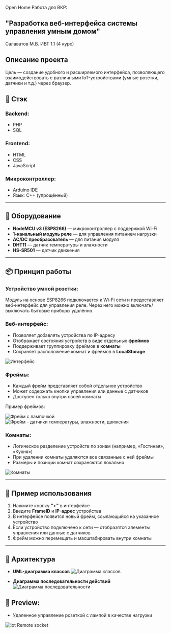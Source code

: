 Open Home
Работа для ВКР:
## "Разработка веб-интерфейса системы управления умным домом"
Салаватов М.В. 
ИВТ 1.1 (4 курс)


## Описание проекта
Цель — создание удобного и расширяемого интерфейса, позволяющего взаимодействовать с различными IoT-устройствами (умные розетки, датчики и т.д.) через браузер.


## 🧰 Cтэк

### Backend:
- PHP
- SQL

### Frontend:
- HTML
- CSS
- JavaScript

### Микроконтроллер:
- Arduino IDE
- Язык: C++ (упрощённый)

---

## 🔧 Оборудование

- **NodeMCU v3 (ESP8266)** — микроконтроллер с поддержкой Wi-Fi
- **1-канальный модуль реле** — для управления питанием нагрузки
- **AC/DC преобразователь** — для питания модуля
- **DHT11** — датчик температуры и влажности
- **HS-SR501** — датчик движения

---

## 📦 Принцип работы

### Устройство умной розетки:
Модуль на основе ESP8266 подключается к Wi-Fi сети и предоставляет веб-интерфейс для управления реле. Через него можно включать/выключать бытовые приборы удалённо.

### Веб-интерфейс:
- Позволяет добавлять устройства по IP-адресу
- Отображает состояния устройств в виде отдельных **фреймов**
- Поддерживает группировку фреймов в **комнаты**
- Сохраняет расположение комнат и фреймов в **LocalStorage**

![Интерфейс](https://github.com/user-attachments/assets/c9687c1e-2521-4390-9a67-94cda52e1b5b)


### Фреймы:
- Каждый фрейм представляет собой отдельное устройство
- Может содержать кнопки управления или данные с датчиков
- Доступен только внутри своей комнаты

Пример фреймов:

![Фрейм с лампочкой](https://github.com/user-attachments/assets/75f5f65a-35d8-4938-b6fc-a7bdf553c5d1)
![Фрейм - датчики температуры, влажности, движения](https://github.com/user-attachments/assets/a347a51b-450a-487a-85ef-4af5909ac379)


### Комнаты:
- Логическое разделение устройств по зонам (например, «Гостиная», «Кухня»)
- При удалении комнаты удаляются все связанные с ней фреймы
- Размеры и позиции комнат сохраняются локально
  
![Комнаты](https://github.com/user-attachments/assets/ef610968-6961-42f7-bb7b-1cb6e2624cc8)


---

## 🔄 Пример использования

1. Нажмите кнопку **"+"** в интерфейсе
2. Введите **FrameID** и **IP-адрес** устройства
3. В интерфейсе появится новый фрейм, ссылающийся на указанное устройство
4. Если устройство подключено к сети — отобразятся элементы управления или данные с датчиков
5. Фрейм можно перемещать и масштабировать внутри комнаты

---

## 📐 Архитектура

- **UML-диаграмма классов**
![Диаграмма классов](https://github.com/user-attachments/assets/95bb7247-d0a8-4cc5-9638-c2722748e096)

  
- **Диаграмма последовательности действий**
![Диаграмма последовательности](https://github.com/user-attachments/assets/b93829f4-2e87-4756-817d-11bc007d7415)


## 🎥 Preview:
- Удаленное управление розеткой с лампой в качестве нагрузки
<img src="https://media3.giphy.com/media/v1.Y2lkPTc5MGI3NjExNXljZ2I4amw4Zjd3dnNld3cxYXJvNGhjODkyNTVmamN0ZWZraWt4dyZlcD12MV9pbnRlcm5hbF9naWZfYnlfaWQmY3Q9Zw/c2EjIMNOWVHYg5zGAD/giphy.gif" title="Smart Socket" alt="Iot Remote socket"/>
